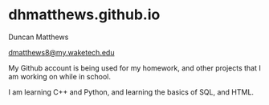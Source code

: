 # dhmatthews.github.io
Duncan Matthews

dmatthews8@my.waketech.edu

My Github account is being used for my homework, and other projects that I am working on while in school.

I am learning C++ and Python, and learning the basics of SQL, and HTML.
